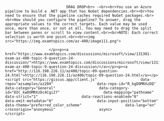 <p class="card-text">
							
								DRAG DROP<br> -<br><br>You use an Azure pipeline to build a .NET app that has NuGet dependencies.<br><br>You need to ensure that the pipeline caches required NuGet packages.<br><br>How should you configure the pipeline? To answer, drag the appropriate values to the correct targets. Each value may be used once, more than once, or not at all. You may need to drag the split bar between panes or scroll to view content.<br><br>NOTE: Each correct selection is worth one point.<br><br><img src="https://img.examtopics.com/az-400/image111.png">
							
						</p><p><a href="https://www.examtopics.com/discussions/microsoft/view/131301-exam-az-400-topic-9-question-24-discussion/">https://www.examtopics.com/discussions/microsoft/view/131301-exam-az-400-topic-9-question-24-discussion/</a></p><p><a href="http://116.198.226.11/az400/topic-09-question-24.html">http://116.198.226.11/az400/topic-09-question-24.html</a></p><script src="https://giscus.app/client.js"                    data-repo="azsamples/az204"                    data-repo-id="R_kgDOMRXzDQ"                    data-category="General"                    data-category-id="DIC_kwDOMRXzDc4Cgi27"                    data-mapping="pathname"                    data-strict="1"                    data-reactions-enabled="0"                    data-emit-metadata="0"                    data-input-position="bottom"                    data-theme="preferred_color_scheme"                    data-lang="en"                    crossorigin="anonymous"                    async>                    </script>